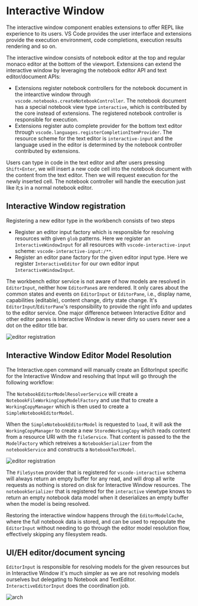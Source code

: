 # Interactive Window

The interactive window component enables extensions to offer REPL like experience to its users. VS Code provides the user interface and extensions provide the execution environment, code completions, execution results rendering and so on.

The interactive window consists of notebook editor at the top and regular monaco editor at the bottom of the viewport. Extensions can extend the interactive window by leveraging the notebook editor API and text editor/document APIs:

* Extensions register notebook controllers for the notebook document in the intearctive window through `vscode.notebooks.createNotebookController`. The notebook document has a special notebook view type `interactive`, which is contributed by the core instead of extensions. The registered notebook controller is responsible for execution.
* Extensions register auto complete provider for the bottom text editor through `vscode.languages.registerCompletionItemProvider`. The resource scheme for the text editor is `interactive-input` and the language used in the editor is determined by the notebook controller contributed by extensions.

Users can type in code in the text editor and after users pressing `Shift+Enter`, we will insert a new code cell into the notebook document with the content from the text editor. Then we will request execution for the newly inserted cell. The notebook controller will handle the execution just like it;s in a normal notebook editor.

## Interactive Window registration

Registering a new editor type in the workbench consists of two steps

* Register an editor input factory which is responsible for resolving resources with given `glob` patterns. Here we register an `InteractiveWindowInput` for all resources with `vscode-interactive-input` scheme: `vscode-interactive-input:/**`.
* Register an editor pane factory for the given editor input type. Here we register `InteractiveEditor` for our own editor input `InteractiveWindowInput`.

The workbench editor service is not aware of how models are resolved in `EditorInput`, neither how `EditorPane`s are rendered. It only cares about the common states and events on `EditorInput` or `EditorPane`, i.e., display name, capabilities (editable), content change, dirty state change. It's `EditorInput`/`EditorPane`'s responsibility to provide the right info and updates to the editor service. One major difference between Interactive Editor and other editor panes is Interactive Window is never dirty so users never  see a dot on the editor title bar.

![editor registration](https://user-images.githubusercontent.com/2019016/228381812-314d9581-0886-4754-81f1-73ec96d49ba0.svg)

## Interactive Window Editor Model Resolution

The Interactive.open command will manually create an EditorInput specific for the Interactive Window and resolving that Input will go through the following workflow:

The `NotebookEditorModelResolverService` will create a `NotebookFileWorkingCopyModelFactory` and use that to create a `WorkingCopyManager` which is then used to create a `SimpleNotebookEditorModel`.

When the `SimpleNotebookEditorModel` is requested to `load`, it will ask the `WorkingCopyManager` to create a new `StoredWorkingCopy` which reads content from a resource URI with the `fileService`. That content is passed to the the `ModelFactory` which retreives a `NotebookSerializer` from the `notebookService` and constructs a `NotebookTextModel`.

![editor registration](https://user-images.githubusercontent.com/2019016/228381903-64213151-88dd-450c-ab74-3c25517c30e6.svg)

The `FileSystem` provider that is registered for `vscode-interactive` schema will always return an empty buffer for any read, and will drop all write requests as nothing is stored on disk for Interactive Window resources. The `notebookSerializer` that is registered for the `interactive` viewtype knows to return an empty notebook data model when it deserializes an empty buffer when the model is being resolved.

Restoring the interactive window happens through the `EditorModelCache`, where the full notebook data is stored, and can be used to repopulate the `EditorInput` without needing to go through the editor model resolution flow, effectively skipping any filesystem reads.

## UI/EH editor/document syncing

`EditorInput` is responsible for resolving models for the given resources but in Interactive Window it's much simpler as we are not resolving models ourselves but delegating to Notebook and TextEditor. `InteractiveEditorInput` does the coordination job.

![arch](https://user-images.githubusercontent.com/2019016/228381958-500c74c4-3311-4d51-8be6-b6871486d58d.svg)

